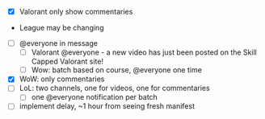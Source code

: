- [x] Valorant only show commentaries
- League may be changing
- [ ] @everyone in message
  - [ ] Valorant @everyone - a new video has just been posted on the Skill Capped Valorant site!
  - [ ] Wow: batch based on course, @everyone one time
- [x] WoW: only commentaries
- [ ] LoL: two channels, one for videos, one for commentaries
  - [ ] one @everyone notification per batch
- [ ] implement delay, ~1 hour from seeing fresh manifest

